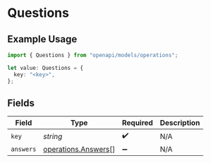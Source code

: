 # Questions

## Example Usage

```typescript
import { Questions } from "openapi/models/operations";

let value: Questions = {
  key: "<key>",
};
```

## Fields

| Field                                                      | Type                                                       | Required                                                   | Description                                                |
| ---------------------------------------------------------- | ---------------------------------------------------------- | ---------------------------------------------------------- | ---------------------------------------------------------- |
| `key`                                                      | *string*                                                   | :heavy_check_mark:                                         | N/A                                                        |
| `answers`                                                  | [operations.Answers](../../models/operations/answers.md)[] | :heavy_minus_sign:                                         | N/A                                                        |